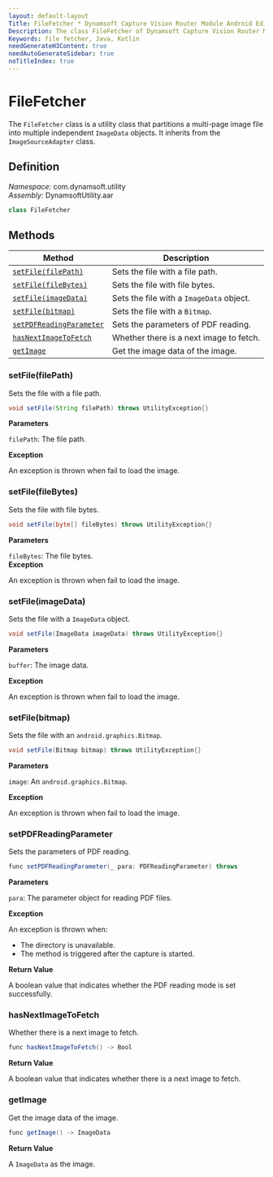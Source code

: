 ```yaml
---
layout: default-layout
Title: FileFetcher * Dynamsoft Capture Vision Router Module Android Edition API Reference
Description: The class FileFetcher of Dynamsoft Capture Vision Router Module is a utility class that partitions a multi-page image file into multiple independent ImageData objects.
Keywords: file fetcher, Java, Kotlin
needGenerateH3Content: true
needAutoGenerateSidebar: true
noTitleIndex: true
---
```


# FileFetcher

The `FileFetcher` class is a utility class that partitions a multi-page image file into multiple independent `ImageData` objects. It inherits from the `ImageSourceAdapter` class.

## Definition

*Namespace:* com.dynamsoft.utility  
*Assembly:* DynamsoftUtility.aar

```java
class FileFetcher
```

## Methods

| Method | Description |
| ------ | ----------- |
| [`setFile(filePath)`](#setfilefilepath) | Sets the file with a file path. |
| [`setFile(fileBytes)`](#setfilefilebytes) | Sets the file with file bytes. |
| [`setFile(imageData)`](#setfileimagedata) | Sets the file with a `ImageData` object. |
| [`setFile(bitmap)`](#setfilebitmap) | Sets the file with a `Bitmap`. |
| [`setPDFReadingParameter`](#setpdfreadingparameter) | Sets the parameters of PDF reading. |
| [`hasNextImageToFetch`](#hasnextimagetofetch) | Whether there is a next image to fetch. |
| [`getImage`](#getimage) | Get the image data of the image. |

### setFile(filePath)

Sets the file with a file path.

```java
void setFile(String filePath) throws UtilityException{}
```

**Parameters**

`filePath`: The file path.

**Exception**

An exception is thrown when fail to load the image.

### setFile(fileBytes)

Sets the file with file bytes.

```java
void setFile(byte[] fileBytes) throws UtilityException{}
```

**Parameters**

`fileBytes`: The file bytes.  
**Exception**

An exception is thrown when fail to load the image.

### setFile(imageData)

Sets the file with a `ImageData` object.

```java
void setFile(ImageData imageData) throws UtilityException{}
```

**Parameters**

`buffer`: The image data.

**Exception**

An exception is thrown when fail to load the image.

### setFile(bitmap)

Sets the file with an `android.graphics.Bitmap`.

```java
void setFile(Bitmap bitmap) throws UtilityException{}
```

**Parameters**

`image`: An `android.graphics.Bitmap`.

**Exception**

An exception is thrown when fail to load the image.

### setPDFReadingParameter

Sets the parameters of PDF reading.

```java
func setPDFReadingParameter(_ para: PDFReadingParameter) throws
```

**Parameters**

`para`: The parameter object for reading PDF files.

**Exception**

An exception is thrown when:

* The directory is unavailable.
* The method is triggered after the capture is started.

**Return Value**

A boolean value that indicates whether the PDF reading mode is set successfully.

### hasNextImageToFetch

Whether there is a next image to fetch.

```java
func hasNextImageToFetch() -> Bool
```

**Return Value**

A boolean value that indicates whether there is a next image to fetch.

### getImage

Get the image data of the image.

```java
func getImage() -> ImageData
```

**Return Value**

A `ImageData` as the image.
